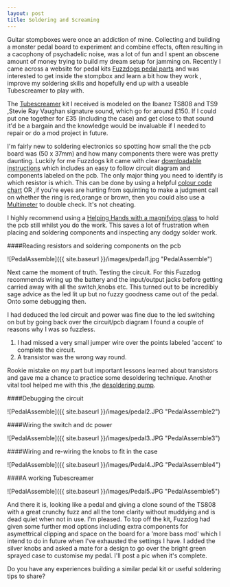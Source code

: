 ```yaml
---
layout: post
title: Soldering and Screaming
---
```


Guitar stompboxes were once an addiction of mine. Collecting and building a monster pedal board to experiment and combine effects, often resulting in a cacophony of psychadelic noise, was a lot of fun and I spent an obscene amount of money trying to build my dream setup for jamming on. Recently I came across a website for pedal kits [Fuzzdogs pedal parts](http://shop.pedalparts.co.uk/) and was interested to get inside the stompbox and learn a bit how they work , improve my soldering skills and hopefully end up with a useable Tubescreamer to play with.  

The [Tubescreamer](http://shop.pedalparts.co.uk/Tube_Screamer_TS808__TS9/p847124_7462506.aspx) kit I received is modeled on  the Ibanez TS808 and TS9 ,Stevie Ray Vaughan signature sound, which go for around £150. If I could put one together for £35 (including the case) and get close to that sound it'd be a bargain and the knowledge would be invaluable if I needed to repair or do a mod project in future.  

I'm fairly new to soldering electronics so spotting how small the the pcb board was (50 x 37mm) and how many components there were was pretty daunting. Luckily for me Fuzzdogs kit came with clear [downloadable instructions](http://pedalparts.co.uk/docs/TubeScreamer2.pdf) which includes an easy to follow circuit diagram and components labeled on the pcb. The only major thing you need to identify is which resistor is which. This can be done by using a helpful [colour code chart](http://www.digikey.co.uk/en/resources/conversion-calculators/conversion-calculator-resistor-color-code-4-band) OR ,if you're eyes are hurting from squinting to make a judgment call on whether the ring is red,orange or brown, then you could also use a [Multimeter](http://en.wikipedia.org/wiki/Multimeter) to double check. It's not cheating.

I highly recommend using a [Helping Hands with a magnifying glass](http://www.amazon.co.uk/dp/B00NY8YBAA?psc=1) to hold the pcb still whilst you do the work. This saves a lot of frustration when
placing and soldering components and inspecting any dodgy solder work.

####Reading resistors and soldering components on the pcb

![PedalAssemble]({{ site.baseurl }}/images/pedal1.jpg "PedalAssemble")

Next came the moment of truth. Testing the circuit. For this Fuzzdog recommends wiring up the battery and the input/output jacks before getting carried away with all the switch,knobs etc. This turned out to be incredibly sage advice as the led lit up but no fuzzy goodness came out of the pedal. Onto some debugging then.

I had deduced the led circuit and power was fine due to the led switching on but by going back over the circuit/pcb diagram I found a couple of reasons why I was so fuzzless.

1. I had missed a very small jumper wire over the points labeled 'accent' to complete the circuit. 
2. A transistor was the wrong way round. 

Rookie mistake on my part but important lessons learned about transistors and gave me a chance to practice some desoldering technique. Another vital tool helped me with this ,the [desoldering pump](http://en.wikipedia.org/wiki/Desoldering#Desoldering_pump).

####Debugging the circuit

![PedalAssemble]({{ site.baseurl }}/images/pedal2.JPG "PedalAssemble2")

####Wiring the switch and dc power

![PedalAssemble]({{ site.baseurl }}/images/pedal3.JPG "PedalAssemble3")

####Wiring and re-wiring the knobs to fit in the case

![PedalAssemble]({{ site.baseurl }}/images/Pedal4.JPG "PedalAssemble4")

####A working Tubescreamer

![PedalAssemble]({{ site.baseurl }}/images/Pedal5.JPG "PedalAssemble5")

And there it is, looking like a pedal and giving a clone sound of the TS808 with a great crunchy fuzz and all the tone clarity without muddying and is dead quiet when not in use. I'm pleased. To top off the kit, Fuzzdog had given some further mod options including extra components for asymettrical clipping and space on the board for a 'more bass mod' which I intend to do in future when I've exhausted the settings I have. I added the silver knobs and asked a mate for a design to go over the bright green sprayed case to customise my pedal. I'll post a pic when it's complete. 

Do you have any experiences building a similar pedal kit or useful soldering tips to share? 
